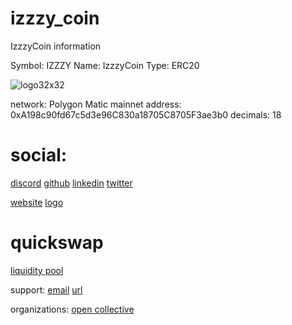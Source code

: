 # izzzy_coin
IzzzyCoin information 

Symbol: IZZZY
Name: IzzzyCoin
Type: ERC20

![logo32x32](https://user-images.githubusercontent.com/52882128/175814022-41a6feb7-b474-47d3-bb92-6dd2c0c7e1f4.png)

network: Polygon Matic mainnet
address: 0xA198c90fd67c5d3e96C830a18705C8705F3ae3b0
decimals: 18

# social: 
[discord](https://discord.gg/RMka34MTEC)
[github](https://github.com/izzzy-xyz)
[linkedin](https://www.linkedin.com/company/izzzy/)
[twitter](https://twitter.com/izzzy_xyz)

[website](https://izzzy.xyz/)
[logo](https://gateway.ipfscdn.io/ipfs/QmNQqBGZg9bAxNCgVaS9szy2NqiBva8mYmHwuEgA8pQK9B/0.png)

# quickswap
[liquidity pool](https://quickswap.exchange/#/add/ETH/0xA198c90fd67c5d3e96C830a18705C8705F3ae3b0)

support: 
[email](contact@izzzy.xyz)
[url](https://izzzy.xyz/)

organizations:
[open collective](https://opencollective.com/izzzyxyz)


